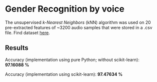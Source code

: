 # Gender Recognition by voice

The unsupervised *k-Nearest Neighbors* (kNN) algorithm was used on 20 pre-extracted features of ~3200 audio samples that were stored in a .csv file. Find dataset [here](https://www.kaggle.com/primaryobjects/voicegender).

## Results

Accuracy (implementation using pure Python; without scikit-learn): **97.16088 %**

Accuracy (implementation using scikit-learn): **97.47634 %**